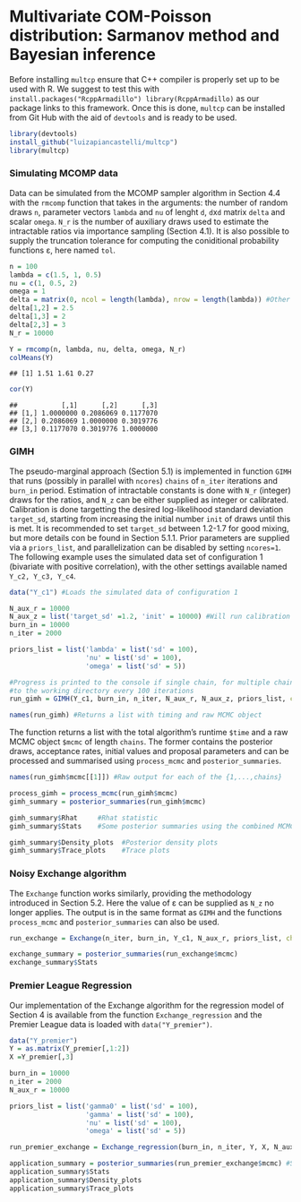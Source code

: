 Multivariate COM-Poisson distribution: Sarmanov method and Bayesian
inference
================

Before installing `multcp` ensure that C++ compiler is properly set up
to be used with R. We suggest to test this with
`install.packages("RcppArmadillo") library(RcppArmadillo)` as our
package links to this framework. Once this is done, `multcp` can be
installed from Git Hub with the aid of `devtools` and is ready to be
used.

``` r
library(devtools)
install_github("luizapiancastelli/multcp")
library(multcp)
```

### Simulating MCOMP data

Data can be simulated from the MCOMP sampler algorithm in Section 4.4
with the `rmcomp` function that takes in the arguments: the number of
random draws `n`, parameter vectors `lambda` and `nu` of lenght `d`,
`d`x`d` matrix `delta` and scalar `omega`. `N_r` is the number of
auxiliary draws used to estimate the intractable ratios via importance
sampling (Section 4.1). It is also possible to supply the truncation
tolerance for computing the coniditional probability functions ε, here
named `tol`.

``` r
n = 100
lambda = c(1.5, 1, 0.5)
nu = c(1, 0.5, 2)
omega = 1
delta = matrix(0, ncol = length(lambda), nrow = length(lambda)) #Other than upper triangle elements should be 0
delta[1,2] = 2.5
delta[1,3] = 2
delta[2,3] = 3
N_r = 10000

Y = rmcomp(n, lambda, nu, delta, omega, N_r)
colMeans(Y)
```

    ## [1] 1.51 1.61 0.27

``` r
cor(Y)
```

    ##           [,1]      [,2]      [,3]
    ## [1,] 1.0000000 0.2086069 0.1177070
    ## [2,] 0.2086069 1.0000000 0.3019776
    ## [3,] 0.1177070 0.3019776 1.0000000

### GIMH

The pseudo-marginal approach (Section 5.1) is implemented in function
`GIMH` that runs (possibly in parallel with `ncores`) `chains` of
`n_iter` iterations and `burn_in` period. Estimation of intractable
constants is done with `N_r` (integer) draws for the ratios, and `N_z`
can be either supplied as integer or calibrated. Calibration is done
targetting the desired log-likelihood standard deviation `target_sd`,
starting from increasing the initial number `init` of draws until this
is met. It is recommended to set `target_sd` between 1.2-1.7 for good
mixing, but more details con be found in Section 5.1.1. Prior parameters
are supplied via a `priors_list`, and parallelization can be disabled by
setting `ncores=1`. The following example uses the simulated data set of
configuration 1 (bivariate with positive correlation), with the other
settings available named `Y_c2, Y_c3, Y_c4`.

``` r
data("Y_c1") #Loads the simulated data of configuration 1

N_aux_r = 10000
N_aux_z = list('target_sd' =1.2, 'init' = 10000) #Will run calibration of Nz
burn_in = 10000
n_iter = 2000

priors_list = list('lambda' = list('sd' = 100),
                   'nu' = list('sd' = 100),
                   'omega' = list('sd' = 5))

#Progress is printed to the console if single chain, for multiple chains refer to a .txt file that is saved
#to the working directory every 100 iterations
run_gimh = GIMH(Y_c1, burn_in, n_iter, N_aux_r, N_aux_z, priors_list, chains = 2, ncores = 2)

names(run_gimh) #Returns a list with timing and raw MCMC object
```

The function returns a list with the total algorithm’s runtime `$time`
and a raw MCMC object `$mcmc` of length `chains`. The former contains
the posterior draws, acceptance rates, initial values and proposal
parameters and can be processed and summarised using `process_mcmc` and
`posterior_summaries`.

``` r
names(run_gimh$mcmc[[1]]) #Raw output for each of the {1,...,chains}

process_gimh = process_mcmc(run_gimh$mcmc)
gimh_summary = posterior_summaries(run_gimh$mcmc)

gimh_summary$Rhat     #Rhat statistic
gimh_summary$Stats    #Some posterior summaries using the combined MCMC draws

gimh_summary$Density_plots  #Posterior density plots
gimh_summary$Trace_plots    #Trace plots
```

### Noisy Exchange algorithm

The `Exchange` function works similarly, providing the methodology
introduced in Section 5.2. Here the value of ε can be supplied as `N_z`
no longer applies. The output is in the same format as `GIMH` and the
functions `process_mcmc` and `posterior_summaries` can also be
used.

``` r
run_exchange = Exchange(n_iter, burn_in, Y_c1, N_aux_r, priors_list, chains=2,  ncores = 2, tol = 0.001)

exchange_summary = posterior_summaries(run_exchange$mcmc)
exchange_summary$Stats
```

### Premier League Regression

Our implementation of the Exchange algorithm for the regression model of
Section 4 is available from the function `Exchange_regression` and the
Premier League data is loaded with `data("Y_premier")`.

``` r
data("Y_premier")
Y = as.matrix(Y_premier[,1:2])
X =Y_premier[,3]

burn_in = 10000
n_iter = 2000
N_aux_r = 10000

priors_list = list('gamma0' = list('sd' = 100), 
                   'gamma' = list('sd' = 100),
                   'nu' = list('sd' = 100),
                   'omega' = list('sd' = 5))

run_premier_exchange = Exchange_regression(burn_in, n_iter, Y, X, N_aux_r, priors_list, chains=2,  ncores = 2, tol = 0.001)

application_summary = posterior_summaries(run_premier_exchange$mcmc) #Summaries of MCMC output
application_summary$Stats
application_summary$Density_plots
application_summary$Trace_plots
```
